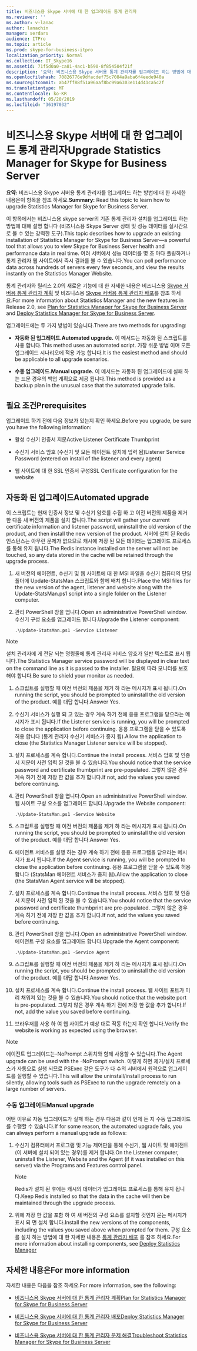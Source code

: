 ```yaml
---
title: 비즈니스용 Skype 서버에 대 한 업그레이드 통계 관리자
ms.reviewer: ''
ms.author: v-lanac
author: lanachin
manager: serdars
audience: ITPro
ms.topic: article
ms.prod: skype-for-business-itpro
localization_priority: Normal
ms.collection: IT_Skype16
ms.assetid: 71f5d0a0-ca81-4ac1-b590-8f854504f21f
description: '요약: 비즈니스용 Skype 서버용 통계 관리자를 업그레이드 하는 방법에 대 한 자세한 내용은이 항목을 참조 하세요.'
ms.openlocfilehash: 70826776e9dfacdef75c7084a9aba6f4eede940a
ms.sourcegitcommit: ab47ff88f51a96aaf8bc99a6303e114d41ca5c2f
ms.translationtype: MT
ms.contentlocale: ko-KR
ms.lasthandoff: 05/20/2019
ms.locfileid: "36197032"
---
```

# <a name="upgrade-statistics-manager-for-skype-for-business-server"></a><span data-ttu-id="e4c79-103">비즈니스용 Skype 서버에 대 한 업그레이드 통계 관리자</span><span class="sxs-lookup"><span data-stu-id="e4c79-103">Upgrade Statistics Manager for Skype for Business Server</span></span>
 
<span data-ttu-id="e4c79-104">**요약:** 비즈니스용 Skype 서버용 통계 관리자를 업그레이드 하는 방법에 대 한 자세한 내용은이 항목을 참조 하세요.</span><span class="sxs-lookup"><span data-stu-id="e4c79-104">**Summary:** Read this topic to learn how to upgrade Statistics Manager for Skype for Business Server.</span></span>
  
<span data-ttu-id="e4c79-105">이 항목에서는 비즈니스용 skype server의 기존 통계 관리자 설치를 업그레이드 하는 방법에 대해 설명 합니다 (비즈니스용 Skype Server 상태 및 성능 데이터를 실시간으로 볼 수 있는 강력한 도구).</span><span class="sxs-lookup"><span data-stu-id="e4c79-105">This topic describes how to upgrade an existing installation of Statistics Manager for Skype for Business Server—a powerful tool that allows you to view Skype for Business Server health and performance data in real time.</span></span> <span data-ttu-id="e4c79-106">여러 서버에서 성능 데이터를 몇 초 마다 폴링하거나 통계 관리자 웹 사이트에서 즉시 결과를 볼 수 있습니다.</span><span class="sxs-lookup"><span data-stu-id="e4c79-106">You can poll performance data across hundreds of servers every few seconds, and view the results instantly on the Statistics Manager Website.</span></span> 
  
<span data-ttu-id="e4c79-107">통계 관리자와 릴리스 2.0의 새로운 기능에 대 한 자세한 내용은 비즈니스용 [Skype 서버용 통계 관리자 계획](plan.md) 및 비즈니스용 [Skype 서버용 통계 관리자 배포](deploy.md)를 참조 하세요.</span><span class="sxs-lookup"><span data-stu-id="e4c79-107">For more information about Statistics Manager and the new features in Release 2.0, see [Plan for Statistics Manager for Skype for Business Server](plan.md) and [Deploy Statistics Manager for Skype for Business Server](deploy.md).</span></span>
  
<span data-ttu-id="e4c79-108">업그레이드에는 두 가지 방법이 있습니다.</span><span class="sxs-lookup"><span data-stu-id="e4c79-108">There are two methods for upgrading:</span></span>
  
- <span data-ttu-id="e4c79-109">**자동화 된 업그레이드.**</span><span class="sxs-lookup"><span data-stu-id="e4c79-109">**Automated upgrade.**</span></span> <span data-ttu-id="e4c79-110">이 메서드는 자동화 된 스크립트를 사용 합니다.</span><span class="sxs-lookup"><span data-stu-id="e4c79-110">This method uses an automated script.</span></span> <span data-ttu-id="e4c79-111">가장 쉬운 방법 이며 모든 업그레이드 시나리오에 적용 가능 합니다.</span><span class="sxs-lookup"><span data-stu-id="e4c79-111">It is the easiest method and should be applicable to all upgrade scenarios.</span></span>
    
- <span data-ttu-id="e4c79-112">**수동 업그레이드.**</span><span class="sxs-lookup"><span data-stu-id="e4c79-112">**Manual upgrade.**</span></span> <span data-ttu-id="e4c79-113">이 메서드는 자동화 된 업그레이드에 실패 하는 드문 경우의 백업 계획으로 제공 됩니다.</span><span class="sxs-lookup"><span data-stu-id="e4c79-113">This method is provided as a backup plan in the unusual case that the automated upgrade fails.</span></span>
    
## <a name="prerequisites"></a><span data-ttu-id="e4c79-114">필요 조건</span><span class="sxs-lookup"><span data-stu-id="e4c79-114">Prerequisites</span></span>

<span data-ttu-id="e4c79-115">업그레이드 하기 전에 다음 정보가 있는지 확인 하세요.</span><span class="sxs-lookup"><span data-stu-id="e4c79-115">Before you upgrade, be sure you have the following information:</span></span>
  
- <span data-ttu-id="e4c79-116">활성 수신기 인증서 지문</span><span class="sxs-lookup"><span data-stu-id="e4c79-116">Active Listener Certificate Thumbprint</span></span>
    
- <span data-ttu-id="e4c79-117">수신기 서비스 암호 (수신기 및 모든 에이전트 설치에 입력 됨)</span><span class="sxs-lookup"><span data-stu-id="e4c79-117">Listener Service Password (entered on install of the listener and every agent)</span></span>
    
- <span data-ttu-id="e4c79-118">웹 사이트에 대 한 SSL 인증서 구성</span><span class="sxs-lookup"><span data-stu-id="e4c79-118">SSL Certificate configuration for the website</span></span>
    
## <a name="automated-upgrade"></a><span data-ttu-id="e4c79-119">자동화 된 업그레이드</span><span class="sxs-lookup"><span data-stu-id="e4c79-119">Automated upgrade</span></span>

<span data-ttu-id="e4c79-120">이 스크립트는 현재 인증서 정보 및 수신기 암호를 수집 하 고 이전 버전의 제품을 제거한 다음 새 버전의 제품을 설치 합니다.</span><span class="sxs-lookup"><span data-stu-id="e4c79-120">The script will gather your current certificate information and listener password, uninstall the old version of the product, and then install the new version of the product.</span></span> <span data-ttu-id="e4c79-121">서버에 설치 된 Redis 인스턴스는 아무런 문제가 없으므로 캐시에 저장 된 모든 데이터는 업그레이드 프로세스를 통해 유지 됩니다.</span><span class="sxs-lookup"><span data-stu-id="e4c79-121">The Redis instance installed on the server will not be touched, so any data stored in the cache will be retained through the upgrade process.</span></span>
  
1. <span data-ttu-id="e4c79-122">새 버전의 에이전트, 수신기 및 웹 사이트에 대 한 MSI 파일을 수신기 컴퓨터의 단일 폴더에 Update-StatsMan 스크립트와 함께 배치 합니다.</span><span class="sxs-lookup"><span data-stu-id="e4c79-122">Place the MSI files for the new version of the agent, listener and website along with the Update-StatsMan.ps1 script into a single folder on the Listener computer.</span></span>
    
2. <span data-ttu-id="e4c79-123">관리 PowerShell 창을 엽니다.</span><span class="sxs-lookup"><span data-stu-id="e4c79-123">Open an administrative PowerShell window.</span></span> <span data-ttu-id="e4c79-124">수신기 구성 요소를 업그레이드 합니다.</span><span class="sxs-lookup"><span data-stu-id="e4c79-124">Upgrade the Listener component:</span></span>
    
   ```
   .\Update-StatsMan.ps1 -Service Listener
   ```

> [!NOTE]
> <span data-ttu-id="e4c79-125">설치 관리자에 게 전달 되는 명령줄에 통계 관리자 서비스 암호가 일반 텍스트로 표시 됩니다.</span><span class="sxs-lookup"><span data-stu-id="e4c79-125">The Statistics Manager service password will be displayed in clear text on the command line as it is passed to the installer.</span></span> <span data-ttu-id="e4c79-126">필요에 따라 모니터를 보호 해야 합니다.</span><span class="sxs-lookup"><span data-stu-id="e4c79-126">Be sure to shield your monitor as needed.</span></span> 
  
1. <span data-ttu-id="e4c79-127">스크립트를 실행할 때 이전 버전의 제품을 제거 하 라는 메시지가 표시 됩니다.</span><span class="sxs-lookup"><span data-stu-id="e4c79-127">On running the script, you should be prompted to uninstall the old version of the product.</span></span> <span data-ttu-id="e4c79-128">예를 대답 합니다.</span><span class="sxs-lookup"><span data-stu-id="e4c79-128">Answer Yes.</span></span>
    
2. <span data-ttu-id="e4c79-129">수신기 서비스가 실행 되 고 있는 경우 계속 하기 전에 응용 프로그램을 닫으라는 메시지가 표시 됩니다.</span><span class="sxs-lookup"><span data-stu-id="e4c79-129">If the Listener service is running, you will be prompted to close the application before continuing.</span></span> <span data-ttu-id="e4c79-130">응용 프로그램을 닫을 수 있도록 허용 합니다 (통계 관리자 수신기 서비스가 중지 됨).</span><span class="sxs-lookup"><span data-stu-id="e4c79-130">Allow the application to close (the Statistics Manager Listener service will be stopped).</span></span>
    
3. <span data-ttu-id="e4c79-131">설치 프로세스를 계속 합니다.</span><span class="sxs-lookup"><span data-stu-id="e4c79-131">Continue the install process.</span></span> <span data-ttu-id="e4c79-132">서비스 암호 및 인증서 지문이 사전 입력 된 것을 볼 수 있습니다.</span><span class="sxs-lookup"><span data-stu-id="e4c79-132">You should notice that the service password and certificate thumbprint are pre-populated.</span></span> <span data-ttu-id="e4c79-133">그렇지 않은 경우 계속 하기 전에 저장 한 값을 추가 합니다.</span><span class="sxs-lookup"><span data-stu-id="e4c79-133">If not, add the values you saved before continuing.</span></span>
    
4. <span data-ttu-id="e4c79-134">관리 PowerShell 창을 엽니다.</span><span class="sxs-lookup"><span data-stu-id="e4c79-134">Open an administrative PowerShell window.</span></span> <span data-ttu-id="e4c79-135">웹 사이트 구성 요소를 업그레이드 합니다.</span><span class="sxs-lookup"><span data-stu-id="e4c79-135">Upgrade the Website component:</span></span>
    
   ```
   .\Update-StatsMan.ps1 -Service Website
   ```

5. <span data-ttu-id="e4c79-136">스크립트를 실행할 때 이전 버전의 제품을 제거 하 라는 메시지가 표시 됩니다.</span><span class="sxs-lookup"><span data-stu-id="e4c79-136">On running the script, you should be prompted to uninstall the old version of the product.</span></span> <span data-ttu-id="e4c79-137">예를 대답 합니다.</span><span class="sxs-lookup"><span data-stu-id="e4c79-137">Answer Yes.</span></span>
    
6. <span data-ttu-id="e4c79-138">에이전트 서비스를 실행 하는 경우 계속 하기 전에 응용 프로그램을 닫으라는 메시지가 표시 됩니다.</span><span class="sxs-lookup"><span data-stu-id="e4c79-138">If the Agent service is running, you will be prompted to close the application before continuing.</span></span> <span data-ttu-id="e4c79-139">응용 프로그램을 닫을 수 있도록 허용 합니다 (StatsMan 에이전트 서비스가 중지 됨).</span><span class="sxs-lookup"><span data-stu-id="e4c79-139">Allow the application to close (the StatsMan Agent service will be stopped).</span></span>
    
7. <span data-ttu-id="e4c79-140">설치 프로세스를 계속 합니다.</span><span class="sxs-lookup"><span data-stu-id="e4c79-140">Continue the install process.</span></span> <span data-ttu-id="e4c79-141">서비스 암호 및 인증서 지문이 사전 입력 된 것을 볼 수 있습니다.</span><span class="sxs-lookup"><span data-stu-id="e4c79-141">You should notice that the service password and certificate thumbprint are pre-populated.</span></span> <span data-ttu-id="e4c79-142">그렇지 않은 경우 계속 하기 전에 저장 한 값을 추가 합니다.</span><span class="sxs-lookup"><span data-stu-id="e4c79-142">If not, add the values you saved before continuing.</span></span>
    
8. <span data-ttu-id="e4c79-143">관리 PowerShell 창을 엽니다.</span><span class="sxs-lookup"><span data-stu-id="e4c79-143">Open an administrative PowerShell window.</span></span> <span data-ttu-id="e4c79-144">에이전트 구성 요소를 업그레이드 합니다.</span><span class="sxs-lookup"><span data-stu-id="e4c79-144">Upgrade the Agent component:</span></span>
    
   ```
   .\Update-StatsMan.ps1 -Service Agent
   ```

9. <span data-ttu-id="e4c79-145">스크립트를 실행할 때 이전 버전의 제품을 제거 하 라는 메시지가 표시 됩니다.</span><span class="sxs-lookup"><span data-stu-id="e4c79-145">On running the script, you should be prompted to uninstall the old version of the product.</span></span> <span data-ttu-id="e4c79-146">예를 대답 합니다.</span><span class="sxs-lookup"><span data-stu-id="e4c79-146">Answer Yes.</span></span>
    
10. <span data-ttu-id="e4c79-147">설치 프로세스를 계속 합니다.</span><span class="sxs-lookup"><span data-stu-id="e4c79-147">Continue the install process.</span></span> <span data-ttu-id="e4c79-148">웹 사이트 포트가 미리 채워져 있는 것을 볼 수 있습니다.</span><span class="sxs-lookup"><span data-stu-id="e4c79-148">You should notice that the website port is pre-populated.</span></span> <span data-ttu-id="e4c79-149">그렇지 않은 경우 계속 하기 전에 저장 한 값을 추가 합니다.</span><span class="sxs-lookup"><span data-stu-id="e4c79-149">If not, add the value you saved before continuing.</span></span>
    
11. <span data-ttu-id="e4c79-150">브라우저를 사용 하 여 웹 사이트가 예상 대로 작동 하는지 확인 합니다.</span><span class="sxs-lookup"><span data-stu-id="e4c79-150">Verify the website is working as expected using the browser.</span></span>
    
> [!NOTE]
> <span data-ttu-id="e4c79-151">에이전트 업그레이드는-NoPrompt 스위치와 함께 사용할 수 있습니다.</span><span class="sxs-lookup"><span data-stu-id="e4c79-151">The Agent upgrade can be used with the -NoPrompt switch.</span></span> <span data-ttu-id="e4c79-152">이렇게 하면 제거/설치 프로세스가 자동으로 실행 되므로 PSExec 같은 도구가 다 수의 서버에서 원격으로 업그레이드를 실행할 수 있습니다.</span><span class="sxs-lookup"><span data-stu-id="e4c79-152">This will allow the uninstall/install process to run silently, allowing tools such as PSExec to run the upgrade remotely on a large number of servers.</span></span> 
  
### <a name="manual-upgrade"></a><span data-ttu-id="e4c79-153">수동 업그레이드</span><span class="sxs-lookup"><span data-stu-id="e4c79-153">Manual upgrade</span></span>

<span data-ttu-id="e4c79-154">어떤 이유로 자동 업그레이드가 실패 하는 경우 다음과 같이 언제 든 지 수동 업그레이드를 수행할 수 있습니다.</span><span class="sxs-lookup"><span data-stu-id="e4c79-154">If for some reason, the automated upgrade fails, you can always perform a manual upgrade as follows:</span></span>
  
1. <span data-ttu-id="e4c79-155">수신기 컴퓨터에서 프로그램 및 기능 제어판을 통해 수신기, 웹 사이트 및 에이전트 (이 서버에 설치 되어 있는 경우)를 제거 합니다.</span><span class="sxs-lookup"><span data-stu-id="e4c79-155">On the Listener computer, uninstall the Listener, Website and the Agent (if it was installed on this server) via the Programs and Features control panel.</span></span> 
    
    > [!NOTE]
    >  <span data-ttu-id="e4c79-156">Redis가 설치 된 후에는 캐시의 데이터가 업그레이드 프로세스를 통해 유지 됩니다.</span><span class="sxs-lookup"><span data-stu-id="e4c79-156">Keep Redis installed so that the data in the cache will then be maintained through the upgrade process.</span></span>
  
2. <span data-ttu-id="e4c79-157">위에 저장 한 값을 포함 하 여 새 버전의 구성 요소를 설치할 것인지 묻는 메시지가 표시 되 면 설치 합니다.</span><span class="sxs-lookup"><span data-stu-id="e4c79-157">Install the new versions of the components, including the values you saved above when prompted for them.</span></span> <span data-ttu-id="e4c79-158">구성 요소를 설치 하는 방법에 대 한 자세한 내용은 [통계 관리자 배포](deploy.md#BKMK_Deploy) 를 참조 하세요.</span><span class="sxs-lookup"><span data-stu-id="e4c79-158">For more information about installing components, see [Deploy Statistics Manager](deploy.md#BKMK_Deploy)</span></span>

    
## <a name="for-more-information"></a><span data-ttu-id="e4c79-159">자세한 내용은</span><span class="sxs-lookup"><span data-stu-id="e4c79-159">For more information</span></span>
<span data-ttu-id="e4c79-160"><a name="BKMK_Fixed"> </a></span><span class="sxs-lookup"><span data-stu-id="e4c79-160"></span></span>

<span data-ttu-id="e4c79-161">자세한 내용은 다음을 참조 하세요.</span><span class="sxs-lookup"><span data-stu-id="e4c79-161">For more information, see the following:</span></span>
  
- [<span data-ttu-id="e4c79-162">비즈니스용 Skype 서버에 대 한 통계 관리자 계획</span><span class="sxs-lookup"><span data-stu-id="e4c79-162">Plan for Statistics Manager for Skype for Business Server</span></span>](plan.md)
    
- [<span data-ttu-id="e4c79-163">비즈니스용 Skype 서버에 대 한 통계 관리자 배포</span><span class="sxs-lookup"><span data-stu-id="e4c79-163">Deploy Statistics Manager for Skype for Business Server</span></span>](deploy.md)
    
- [<span data-ttu-id="e4c79-164">비즈니스용 Skype 서버에 대 한 통계 관리자 문제 해결</span><span class="sxs-lookup"><span data-stu-id="e4c79-164">Troubleshoot Statistics Manager for Skype for Business Server</span></span>](troubleshoot.md)
